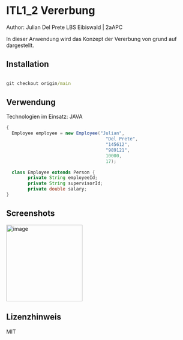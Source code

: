 #  ITL1_2 Vererbung

Author: Julian Del Prete
LBS Eibiswald | 2aAPC

In dieser Anwendung wird das Konzept der Vererbung von grund auf dargestellt.


## Installation
```cmd

git checkout origin/main

```

## Verwendung

Technologien im Einsatz: JAVA

```Java
{
  Employee employee = new Employee("Julian",
                                     "Del Prete",
                                     "145612",
                                     "989121",
                                     10000,
                                     17);

  class Employee extends Person {
        private String employeeId;
        private String supervisorId;
        private double salary;
}
```

## Screenshots

<img width="203" alt="image" src="https://github.com/Julisus/firstProject/assets/94841144/5d69d5ff-51c6-43c1-9106-82e7a0c64f97">

## Lizenzhinweis

MIT

